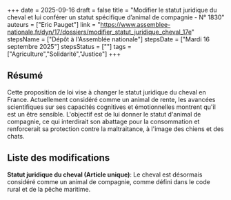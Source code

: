 +++
date = 2025-09-16
draft = false
title = "Modifier le statut juridique du cheval et lui conférer un statut spécifique d’animal de compagnie - N° 1830"
auteurs = ["Eric Pauget"]
link = "https://www.assemblee-nationale.fr/dyn/17/dossiers/modifier_statut_juridique_cheval_17e"
stepsName = ["Dépôt à l'Assemblée nationale"]
stepsDate = ["Mardi 16 septembre 2025"]
stepsStatus = [""]
tags = ["Agriculture","Solidarité","Justice"]
+++

## Résumé

Cette proposition de loi vise à changer le statut juridique du cheval en France. Actuellement considéré comme un animal de rente, les avancées scientifiques sur ses capacités cognitives et émotionnelles montrent qu'il est un être sensible. L'objectif est de lui donner le statut d'animal de compagnie, ce qui interdirait son abattage pour la consommation et renforcerait sa protection contre la maltraitance, à l'image des chiens et des chats.

## Liste des modifications

**Statut juridique du cheval (Article unique)**: Le cheval est désormais considéré comme un animal de compagnie, comme défini dans le code rural et de la pêche maritime.
